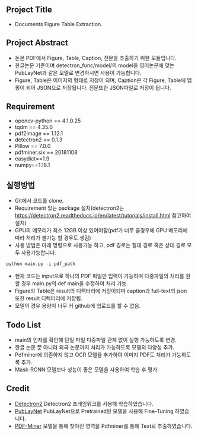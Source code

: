 ## Project Title
- Documents Figure Table Extraction.

## Project Abstract
- 논문 PDF에서 Figure, Table, Caption, 전문을 추출하기 위한 모듈입니다.
- 한글논문 기준이며 detectron_func/model/의 model을 영어논문에 맞는 PubLayNet과 같은 모델로 변경하시면 사용이 가능합니다.
- Figure, Table은 이미지의 형태로 저장이 되며, Caption은 각 Figure, Table에 맵핑이 되어 JSON으로 저장됩니다. 전문또한 JSON파일로 저장이 됩니다.

## Requirement
- opencv-python == 4.1.0.25
- tqdm == 4.35.0
- pdf2image == 1.12.1
- detectron2 == 0.1.3
- Pillow == 7.0.0
- pdfminer.six == 20181108
- easydict==1.9
- numpy==1.18.1


## 실행방법
- Git에서 코드를 clone.
- Requirement 있는 package 설치(detectron2는 https://detectron2.readthedocs.io/en/latest/tutorials/install.html 참고하여 설치)
- GPU의 메모리가 최소 12GB 이상 있어야함(pdf가 너무 클경우에 GPU 메모리에 따라 처리가 불가능 할 경우도 생김)
- 사용 방법은 아래 명령으로 사용가능 하고, pdf 경로는 절대 경로 혹은 상대 경로 모두 사용가능합니다.
```c
python main.py -i pdf_path
```
- 현재 코드는 input으로 하나의 PDF 파일만 입력이 가능하며 다중파일의 처리를 원할 경우 main.py의 def main을 수정하여 처리 가능.
- Figure와 Table은 result의 디렉터리에 저장이되며 caption과 full-text의 json 또한 result 디렉터리에 저장됨.
- 모델의 경우 용량이 너무 커 github에 업로드를 할 수 없음.

## Todo List
- main의 인자를 확인해 단일 파일 다중파일 관계 없이 실행 가능하도록 변경.
- 한글 논문 뿐 아니라 외국 논문까지 처리가 가능하도록 모델의 다양성 추가.
- Pdfminer에 의존하지 않고 OCR 모델을 추가하여 이미지 PDF도 처리가 가능하도록 추가.
- Mask-RCNN 모델보다 성능이 좋은 모델을 사용하여 학습 후 평가.

## Credit
- [Detectron2](https://github.com/facebookresearch/detectron2) Detectron2 프레임워크를 사용해 학습하였습니다.
- [PubLayNet](https://github.com/ibm-aur-nlp/PubLayNet) PubLayNet으로 Pretrained된 모델을 사용해 Fine-Tuning 하였습니다.
- [PDF-Miner](https://github.com/pdfminer/pdfminer.six) 모델을 통해 찾아진 영역을 Pdfminer를 통해 Text로 추출하였습니다.
